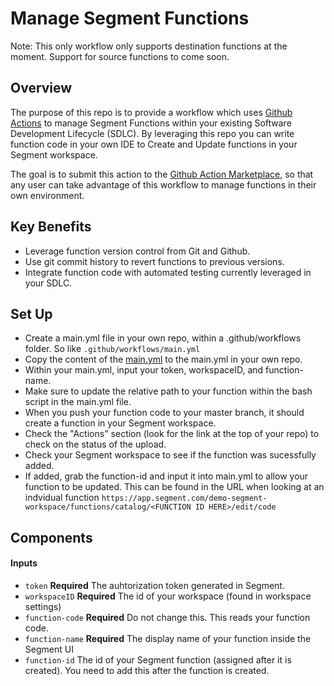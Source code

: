 # Manage Segment Functions

Note: This only workflow only supports destination functions at the moment. Support for source functions to come soon.

## Overview
The purpose of this repo is to provide a workflow which uses [Github Actions](https://help.github.com/en/actions) to manage Segment Functions within your existing Software Development Lifecycle (SDLC). By leveraging this repo you can write function code in your own IDE to Create and Update functions in your Segment workspace.

The goal is to submit this action to the [Github Action Marketplace](https://github.com/marketplace/category/free), so that any user can take advantage of this workflow to manage functions in their own environment.

## Key Benefits
- Leverage function version control from Git and Github.
- Use git commit history to revert functions to previous versions.
- Integrate function code with automated testing currently leveraged in your SDLC.


## Set Up
- Create a main.yml file in your own repo, within a .github/workflows folder. So like `.github/workflows/main.yml`
- Copy the content of the [main.yml](https://github.com/samgehret/manageSegmentFunction/blob/master/.github/workflows/main.yml) to the main.yml in your own repo.
- Within your main.yml, input your token, workspaceID, and function-name.
- Make sure to update the relative path to your function within the bash script in the main.yml file.
- When you push your function code to your master branch, it should create a function in your Segment workspace.
- Check the "Actions" section (look for the link at the top of your repo) to check on the status of the upload.
- Check your Segment workspace to see if the function was sucessfully added.
- If added, grab the function-id and input it into main.yml to allow your function to be updated. This can be found in the URL when looking at an indvidual function `https://app.segment.com/demo-segment-workspace/functions/catalog/<FUNCTION ID HERE>/edit/code`


## Components

#### Inputs
- `token`
**Required** The auhtorization token generated in Segment.
- `workspaceID`
**Required** The id of your workspace (found in workspace settings)
- `function-code`
**Required** Do not change this. This reads your function code.
- `function-name`
**Required** The display name of your function inside the Segment UI
- `function-id`
The id of your Segment function (assigned after it is created). You need to add this after the function is created.
